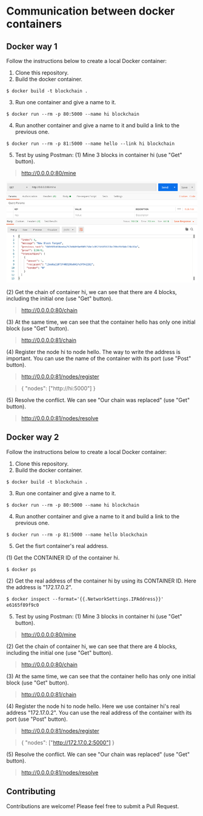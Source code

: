 # Communication between docker containers
    
## Docker way 1

Follow the instructions below to create a local Docker container:

1. Clone this repository.
2. Build the docker container.

```
$ docker build -t blockchain .
```

3. Run one container and give a name to it.

```
$ docker run --rm -p 80:5000 --name hi blockchain
```

4. Run another container and give a name to it and build a link to the previous one.

```
$ docker run --rm -p 81:5000 --name hello --link hi blockchain
```

5. Test by using Postman:
(1) Mine 3 blocks in container hi (use "Get" button).

> http://0.0.0.0:80/mine

![Api1](https://github.com/willyii/CS247-BlockChain/blob/dockercommunication/way1_pic/mine.png?raw=true)

(2) Get the chain of container hi, we can see that there are 4 blocks, including the initial one (use "Get" button).

> http://0.0.0.0:80/chain

(3) At the same time, we can see that the container hello has only one initial block (use "Get" button).

> http://0.0.0.0:81/chain

(4) Register the node hi to node hello. The way to write the address is important. You can use the name of the container with its port (use "Post" button).

> http://0.0.0.0:81/nodes/register

>{
    "nodes": ["http://hi:5000"]
}

(5) Resolve the conflict. We can see "Our chain was replaced" (use "Get" button).

> http://0.0.0.0:81/nodes/resolve

## Docker way 2

Follow the instructions below to create a local Docker container:

1. Clone this repository.
2. Build the docker container.

```
$ docker build -t blockchain .
```

3. Run one container and give a name to it.

```
$ docker run --rm -p 80:5000 --name hi blockchain
```

4. Run another container and give a name to it and build a link to the previous one.

```
$ docker run --rm -p 81:5000 --name hello blockchain
```

5. Get the fisrt container's real address.

(1) Get the CONTAINER ID of the container hi. 
```
$ docker ps
```

(2) Get the real address of the container hi by using its CONTAINER ID. Here the address is "172.17.0.2".
```
$ docker inspect --format='{{.NetworkSettings.IPAddress}}' e6165f89f9c0
```

5. Test by using Postman:
(1) Mine 3 blocks in container hi (use "Get" button).

> http://0.0.0.0:80/mine

(2) Get the chain of container hi, we can see that there are 4 blocks, including the initial one (use "Get" button). 

> http://0.0.0.0:80/chain

(3) At the same time, we can see that the container hello has only one initial block (use "Get" button).

> http://0.0.0.0:81/chain

(4) Register the node hi to node hello. Here we use container hi's real address "172.17.0.2". You can use the real address of the container with its port (use "Post" button).

> http://0.0.0.0:81/nodes/register

>{
    "nodes": ["http://172.17.0.2:5000"]
}

(5) Resolve the conflict. We can see "Our chain was replaced" (use "Get" button).

> http://0.0.0.0:81/nodes/resolve

## Contributing

Contributions are welcome! Please feel free to submit a Pull Request.

